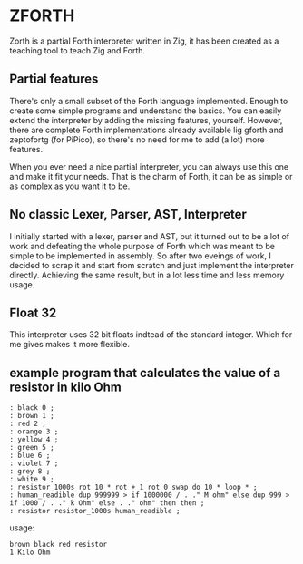 # ZFORTH
Zorth is a partial Forth interpreter written in Zig, it has been created as a teaching tool to teach Zig and Forth.

## Partial features
There's only a small subset of the Forth language implemented. Enough to create some simple programs and understand the basics.
You can easily extend the interpreter by adding the missing features, yourself.
However, there are complete Forth implementations already available lig gforth and zeptofortg (for PiPico), so there's no need for me to add (a lot) more features.

When you ever need a nice partial interpreter, you can always use this one and make it fit your needs. That is the charm of Forth, it can be as simple or as complex as you want it to be.

## No classic Lexer, Parser, AST, Interpreter
I initially started with a lexer, parser and AST, but it turned out to be a lot of work and defeating the whole purpose of Forth which was meant to be simple to be implemented in assembly.
So after two eveings of work, I decided to scrap it and start from scratch and just implement the interpreter directly. Achieving the same result, but in a lot less time and less memory usage.

## Float 32 
This interpreter uses 32 bit floats indtead of the standard integer. Which for me gives makes it more flexible.

## example program that calculates  the value of a resistor in kilo Ohm
```
: black 0 ;
: brown 1 ;
: red 2 ;
: orange 3 ;
: yellow 4 ;
: green 5 ;
: blue 6 ;
: violet 7 ;
: grey 8 ;
: white 9 ;
: resistor_1000s rot 10 * rot + 1 rot 0 swap do 10 * loop * ;
: human_readible dup 999999 > if 1000000 / . ." M ohm" else dup 999 > if 1000 / . ." k Ohm" else . ." ohm" then then ;
: resistor resistor_1000s human_readible ;
```

usage:
```
brown black red resistor
1 Kilo Ohm
```
